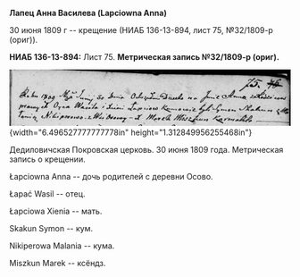 **Лапец Анна Василева (Lapсiowna Anna)**

30 июня 1809 г -- крещение (НИАБ 136-13-894, лист 75, №32/1809-р
(ориг)).

**НИАБ 136-13-894:** Лист 75. **Метрическая запись №32/1809-р (ориг).**

![](./media/213959dc9b2c257cd122d90fbfe93707c26d78de.png){width="6.496527777777778in"
height="1.312849956255468in"}

Дедиловичская Покровская церковь. 30 июня 1809 года. Метрическая запись
о крещении.

Łapciowna Anna -- дочь родителей с деревни Осовo.

Łapać Wasil -- отец.

Łapciowa Xienia -- мать.

Skakun Symon -- кум.

Nikiperowa Malania -- кума.

Miszkun Marek -- ксёндз.
